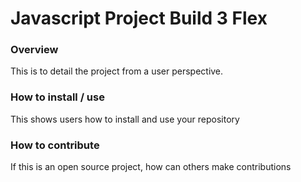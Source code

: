 # Javascript Project Build 3 Flex

### Overview
This is to detail the project from a user perspective.

### How to install / use
This shows users how to install and use your repository

### How to contribute
If this is an open source project, how can others make contributions